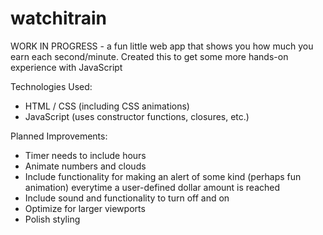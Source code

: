 # watchitrain
WORK IN PROGRESS - a fun little web app that shows you how much you earn each second/minute. Created this to get some more hands-on experience with JavaScript

Technologies Used:
* HTML / CSS (including CSS animations)
* JavaScript (uses constructor functions, closures, etc.)
  
Planned Improvements:
* Timer needs to include hours
* Animate numbers and clouds
* Include functionality for making an alert of some kind (perhaps fun animation) everytime a user-defined dollar amount is reached
* Include sound and functionality to turn off and on
* Optimize for larger viewports
* Polish styling

